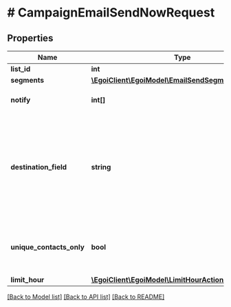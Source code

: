# # CampaignEmailSendNowRequest

## Properties

Name | Type | Description | Notes
------------ | ------------- | ------------- | -------------
**list_id** | **int** |  |
**segments** | [**\EgoiClient\EgoiModel\EmailSendSegment**](EmailSendSegment.md) |  |
**notify** | **int[]** | Array of IDs of the users to notify | [optional]
**destination_field** | **string** | Destination field of this campaign, which must be an email field (email or extra field id).                         If not sent, defaults to the general email field | [optional]
**unique_contacts_only** | **bool** | True to send the campaign only to unique contacts | [optional] [default to false]
**limit_hour** | [**\EgoiClient\EgoiModel\LimitHourActionSendLimitHour**](LimitHourActionSendLimitHour.md) |  | [optional]

[[Back to Model list]](../../README.md#models) [[Back to API list]](../../README.md#endpoints) [[Back to README]](../../README.md)
